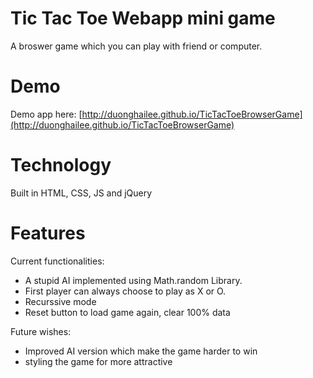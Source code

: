 # Tic Tac Toe Webapp mini game
A broswer game which you can play with friend or computer.

# Demo
Demo app here: [http://duonghailee.github.io/TicTacToeBrowserGame](http://duonghailee.github.io/TicTacToeBrowserGame) 

# Technology
Built in HTML, CSS, JS and jQuery

# Features
Current functionalities: 

- A stupid AI implemented using Math.random Library.
- First player can always choose to play as X or O.
- Recurssive mode
- Reset button to load game again, clear 100% data

Future wishes:
- Improved AI version which make the game harder to win
- styling the game for more attractive
